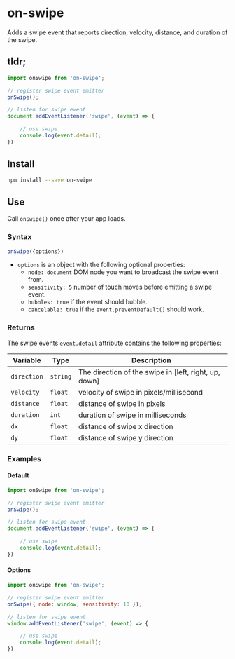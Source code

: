 # on-swipe
Adds a swipe event that reports direction, velocity, distance, and duration of the swipe.

## tldr;
```js
import onSwipe from 'on-swipe';

// register swipe event emitter
onSwipe();

// listen for swipe event
document.addEventListener('swipe', (event) => {

    // use swipe
    console.log(event.detail);
})
```

## Install
```sh
npm install --save on-swipe
```

## Use
Call `onSwipe()` once after your app loads.

### Syntax
```js 
onSwipe({options})
```
* `options` is an object with the following optional properties:
  + `node: document` DOM node you want to broadcast the swipe event from.
  + `sensitivity: 5` number of touch moves before emitting a swipe event.
  + `bubbles: true` if the event should bubble.
  + `cancelable: true` if the `event.preventDefault()` should work.

### Returns
The swipe events `event.detail` attribute contains the following properties:

| Variable | Type | Description |
|----------|------|-------------|
| `direction`   | `string` | The direction of the swipe in [left, right, up, down]|
| `velocity` | `float` | velocity of swipe in pixels/millisecond |
| `distance` | `float` | distance of swipe in pixels |
| `duration` | `int` | duration of swipe in milliseconds |
| `dx` | `float` | distance of swipe x direction |
| `dy` | `float` | distance of swipe y direction |

### Examples
#### Default

```js
import onSwipe from 'on-swipe';

// register swipe event emitter
onSwipe();

// listen for swipe event
document.addEventListener('swipe', (event) => {

    // use swipe
    console.log(event.detail);
})
```

#### Options

```js
import onSwipe from 'on-swipe';

// register swipe event emitter
onSwipe({ node: window, sensitivity: 10 });

// listen for swipe event
window.addEventListener('swipe', (event) => {

    // use swipe
    console.log(event.detail);
})
```

